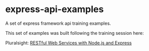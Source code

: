 # express-api-examples
A set of express framework api training examples.

This set of examples was built following the training session here:

Pluralsight: [RESTful Web Services with Node.js and Express](http://www.pluralsight.com/courses/node-js-express-rest-web-services)
